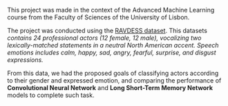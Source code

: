 This project was made in the context of the Advanced Machine Learning course from the Faculty of Sciences of the University of Lisbon.

The project was conducted using the [RAVDESS dataset](https://www.kaggle.com/uwrfkaggler/ravdess-emotional-speech-audio). This datasets *contains 24 professional actors (12 female, 12 male), vocalizing two lexically-matched statements in a neutral North American accent. Speech emotions includes calm, happy, sad, angry, fearful, surprise, and disgust expressions.*

From this data, we had the proposed goals of classifying actors according to their gender and expressed emotion, and comparing the performance of **Convolutional Neural Network** and **Long Short-Term Memory Network** models to complete such task.
